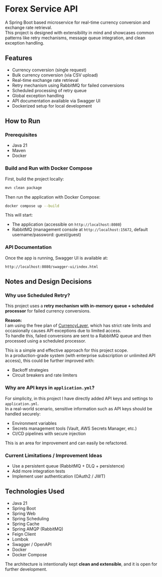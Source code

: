 
# Forex Service API

A Spring Boot based microservice for real-time currency conversion and exchange rate retrieval.  
This project is designed with extensibility in mind and showcases common patterns like retry mechanisms, message queue integration, and clean exception handling.

## Features

- Currency conversion (single request)
- Bulk currency conversion (via CSV upload)
- Real-time exchange rate retrieval
- Retry mechanism using RabbitMQ for failed conversions
- Scheduled processing of retry queue
- Global exception handling
- API documentation available via Swagger UI
- Dockerized setup for local development

## How to Run

### Prerequisites

- Java 21
- Maven
- Docker
  
### Build and Run with Docker Compose

First, build the project locally:

```bash
mvn clean package
```

Then run the application with Docker Compose:

```bash
docker compose up --build

```

This will start:
- The application (accessible on `http://localhost:8080`)
- RabbitMQ (management console at `http://localhost:15672`, default username/password: guest/guest)

### API Documentation

Once the app is running, Swagger UI is available at:

```
http://localhost:8080/swagger-ui/index.html
```

## Notes and Design Decisions

### Why use Scheduled Retry?

This project uses a **retry mechanism with in-memory queue + scheduled processor** for failed currency conversions.

**Reason:**  
I am using the free plan of [CurrencyLayer](https://currencylayer.com/), which has strict rate limits and occasionally causes API exceptions due to limited access.  
To handle this, failed conversions are sent to a RabbitMQ queue and then processed using a scheduled processor.

This is a simple and effective approach for this project scope.  
In a production-grade system (with enterprise subscription or unlimited API access), this could be further improved with:

- Backoff strategies
- Circuit breakers and rate limiters

### Why are API keys in `application.yml`?

For simplicity, in this project I have directly added API keys and settings to `application.yml`.  
In a real-world scenario, sensitive information such as API keys should be handled securely:

- Environment variables
- Secrets management tools (Vault, AWS Secrets Manager, etc.)
- CI/CD pipelines with secure injection

This is an area for improvement and can easily be refactored.

### Current Limitations / Improvement Ideas

- Use a persistent queue (RabbitMQ + DLQ + persistence)
- Add more integration tests
- Implement user authentication (OAuth2 / JWT)

## Technologies Used

- Java 21
- Spring Boot
- Spring Web
- Spring Scheduling
- Spring Cache
- Spring AMQP (RabbitMQ)
- Feign Client
- Lombok
- Swagger / OpenAPI
- Docker
- Docker Compose


The architecture is intentionally kept **clean and extensible**, and it is open for further development.

